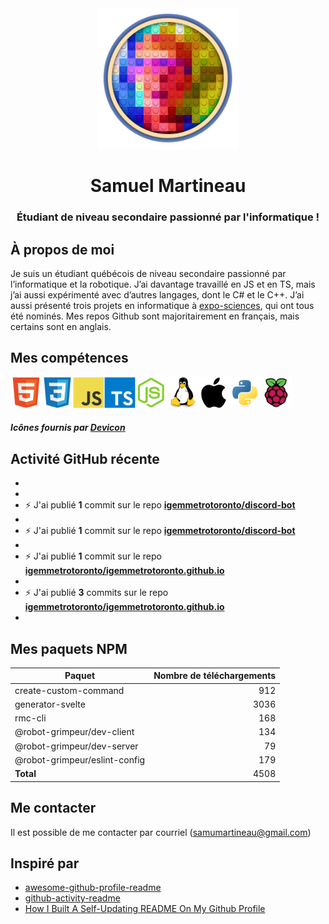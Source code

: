 <div align="middle">
  <img height="225" alt="avatar" src="https://raw.githubusercontent.com/Samuel-Martineau/Samuel-Martineau/master/avatar.png">
  <h1>Samuel Martineau</h1>
  <h3>Étudiant de niveau secondaire passionné par l'informatique !</h3>
</div>

## À propos de moi

Je suis un étudiant québécois de niveau secondaire passionné par l’informatique et la robotique. J’ai davantage travaillé en JS et en TS, mais j’ai aussi expérimenté avec d’autres langages, dont le C# et le C++. J’ai aussi présenté trois projets en informatique à [expo-sciences](https://technoscience.ca/programmes/expo-sciences/), qui ont tous été nominés. Mes repos Github sont majoritairement en français, mais certains sont en anglais.

## Mes compétences

<img alt="HTML5" src="https://raw.githubusercontent.com/devicons/devicon/master/icons/html5/html5-original.svg" width="50" title="HTML5" /><img alt="CSS3" src="https://raw.githubusercontent.com/devicons/devicon/master/icons/css3/css3-original.svg" width="50" title="CSS3" /><img alt="JavaScript" src="https://raw.githubusercontent.com/devicons/devicon/master/icons/javascript/javascript-original.svg" width="50" title="JavaScript" /><img alt="TypeScript" src="https://raw.githubusercontent.com/devicons/devicon/master/icons/typescript/typescript-original.svg" width="50" title="TypeScript" /><img alt="NodeJS" src="https://raw.githubusercontent.com/devicons/devicon/master/icons/nodejs/nodejs-original.svg" width="50" title="NodeJS" /><img alt="Linux" src="https://raw.githubusercontent.com/devicons/devicon/master/icons/linux/linux-original.svg" width="50" title="Linux" /><img alt="Apple" src="https://raw.githubusercontent.com/devicons/devicon/master/icons/apple/apple-original.svg" width="50" title="Apple" /><img alt="Python" src="https://raw.githubusercontent.com/devicons/devicon/master/icons/python/python-original.svg" width="50" title="Python" /><img alt="RaspberryPi" src="https://raw.githubusercontent.com/devicons/devicon/master/icons/raspberrypi/raspberrypi-original.svg" width="50" title="RaspberryPi" />

##### Icônes fournis par [Devicon](https://konpa.github.io/devicon/)

## Activité GitHub récente

-
-
- ⚡ J&#x27;ai publié **1** commit sur le repo [**igemmetrotoronto/discord-bot**](https://github.com/igemmetrotoronto/discord-bot)
-
- ⚡ J&#x27;ai publié **1** commit sur le repo [**igemmetrotoronto/discord-bot**](https://github.com/igemmetrotoronto/discord-bot)
-
- ⚡ J&#x27;ai publié **1** commit sur le repo [**igemmetrotoronto/igemmetrotoronto.github.io**](https://github.com/igemmetrotoronto/igemmetrotoronto.github.io)
-
- ⚡ J&#x27;ai publié **3** commits sur le repo [**igemmetrotoronto/igemmetrotoronto.github.io**](https://github.com/igemmetrotoronto/igemmetrotoronto.github.io)
-

## Mes paquets NPM

| Paquet                        | Nombre de téléchargements |
| ----------------------------- | ------------------------: |
| create-custom-command         |                       912 |
| generator-svelte              |                      3036 |
| rmc-cli                       |                       168 |
| @robot-grimpeur/dev-client    |                       134 |
| @robot-grimpeur/dev-server    |                        79 |
| @robot-grimpeur/eslint-config |                       179 |
| **Total**                     |                      4508 |

## Me contacter

Il est possible de me contacter par courriel ([samumartineau@gmail.com](mailto:samumartineau@gmail.com))

## Inspiré par

- [awesome-github-profile-readme](https://github.com/abhisheknaiidu/awesome-github-profile-readme)
- [github-activity-readme](https://github.com/jamesgeorge007/github-activity-readme)
- [How I Built A Self-Updating README On My Github Profile](https://www.mokkapps.de/blog/how-i-built-a-self-updating-readme-on-my-git-hub-profile/)
